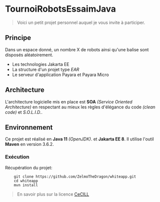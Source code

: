 # TournoiRobotsEssaimJava

> Voici un petit projet personnel auquel je vous invite à participer.

## Principe

Dans un espace donné, un nombre X de robots ainsi qu'une balise sont disposés aléatoirement.

* Les technologies Jakarta EE
* La structure d'un projet type *EAR*
* Le serveur d'application Payara et Payara Micro

## Architecture

L'architecture logicielle mis en place est **SOA** *(Service Oriented Architecture)* en respectant au mieux les règles d'élégance du code *(clean code)* et *S.O.L.I.D.*.

## Environnement

Ce projet est réalisé en **Java 11** *(OpenJDK)*. et **Jakarta EE 8**.
Il utilise l'outil **Maven** en version 3.6.2.

### Exécution

Récupération du projet:
~~~
    git clone https://github.com/ZelmoTheDragon/whiteapp.git
    cd whiteapp
    mvn install
~~~

> En savoir plus sur la licence [CeCILL](http://cecill.info/index.fr.html)
